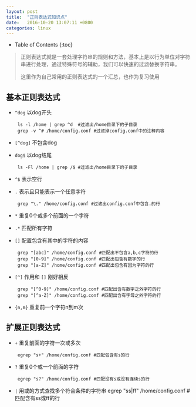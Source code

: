 ```yaml
---
layout: post
title:	"正则表达式知识点"
date:	2016-10-20 13:07:11 +0800
categories:	linux
---
```


* Table of Contents
{:toc}

> 正则表达式就是一套处理字符串的规则和方法，基本上是以行为单位对字符串进行处理，通过特殊符号的辅助，我们可以快速的过滤替换字符串。
> 
> 这里作为自己常用的正则表达式的一个汇总，也作为复习使用

## 基本正则表达式

 * `^dog` 以dog开头
 
		ls -l /home | grep ^d  #过滤出/home目录下的子目录
		grep -v ^# /home/config.conf #过滤掉config.conf中的注释内容
 * `[^dog]` 不包含dog
 * `dog$` 以dog结尾

		ls -Fl /home | grep /$ #过滤出/home目录下的子目录
 * `^$` 表示空行
 * `.` 表示且只能表示一个任意字符
 
		grep "\." /home/config.conf #过滤出config.conf中包含.的行
 * `*` 重复0个或多个前面的一个字符
 * `.*` 匹配所有字符
 * `[]` 配置包含有其中的字符的内容

		grep "[abc]" /home/config.conf #匹配出不包含a,b,c字符的行
		grep "[0-9]" /home/config.conf #匹配出包含有数字的行
		grep "[a-Z]" /home/config.conf #匹配出包含有因为字符的行
 * `[^]` 作用和 `[]` 刚好相反
		
		grep "[^0-9]" /home/config.conf #匹配出含有数字之外字符的行
		grep "[^a-Z]" /home/config.conf #匹配出含有字母之外字符的行
 * `{n,m}` 重复前一个字符n到m次

## 扩展正则表达式

 * `+` 重复前面的字符一次或多次
 
		egrep "s+" /home/config.conf #匹配包含有s的行
 * `?` 重复0个或一个前面的字符

		egrep "s?" /home/config.conf #匹配没有s或没有连续s的行
 * `|` 用或的方式查找多个符合条件的字符串
		egrep "ss|ff" /home/config.conf #匹配含有ss或ff的行
 

		

		
		